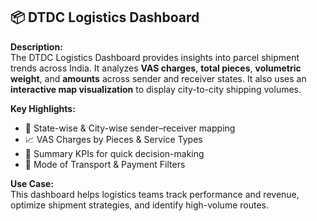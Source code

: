 ## 📦 DTDC Logistics Dashboard


**Description:**  
The DTDC Logistics Dashboard provides insights into parcel shipment trends across India. It analyzes **VAS charges**, **total pieces**, **volumetric weight**, and **amounts** across sender and receiver states. It also uses an **interactive map visualization** to display city-to-city shipping volumes.

**Key Highlights:**  
- 📍 State-wise & City-wise sender–receiver mapping  
- 📈 VAS Charges by Pieces & Service Types  
- 🧮 Summary KPIs for quick decision-making  
- 🧭 Mode of Transport & Payment Filters

**Use Case:**  
This dashboard helps logistics teams track performance and revenue, optimize shipment strategies, and identify high-volume routes.
